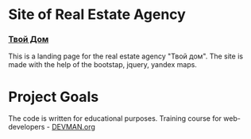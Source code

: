 # Site of Real Estate Agency

### [Твой Дом](https://salty-oasis-60577.herokuapp.com/)

This is a landing page for the real estate agency "Твой дом". The site is made with the help of the bootstap, jquery, yandex maps.


# Project Goals

The code is written for educational purposes. Training course for web-developers - [DEVMAN.org](https://devman.org)

